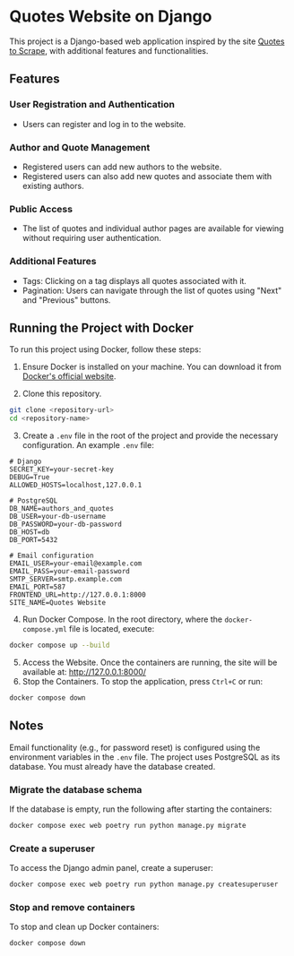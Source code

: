 # Quotes Website on Django
This project is a Django-based web application inspired by the site [Quotes to Scrape](https://quotes.toscrape.com/), with additional features and functionalities.

## Features
### User Registration and Authentication
- Users can register and log in to the website.
### Author and Quote Management
- Registered users can add new authors to the website.
- Registered users can also add new quotes and associate them with existing authors.
### Public Access
- The list of quotes and individual author pages are available for viewing without requiring user authentication.
### Additional Features
- Tags: Clicking on a tag displays all quotes associated with it.
- Pagination: Users can navigate through the list of quotes using "Next" and "Previous" buttons.

## Running the Project with Docker
To run this project using Docker, follow these steps:

1. Ensure Docker is installed on your machine.
You can download it from [Docker's official website](https://www.docker.com/get-started).

2. Clone this repository.
```bash
git clone <repository-url>
cd <repository-name>
```
3. Create a `.env` file in the root of the project and provide the necessary configuration. An example `.env` file:
```dotenv
# Django
SECRET_KEY=your-secret-key
DEBUG=True
ALLOWED_HOSTS=localhost,127.0.0.1

# PostgreSQL
DB_NAME=authors_and_quotes
DB_USER=your-db-username
DB_PASSWORD=your-db-password
DB_HOST=db
DB_PORT=5432

# Email configuration
EMAIL_USER=your-email@example.com
EMAIL_PASS=your-email-password
SMTP_SERVER=smtp.example.com
EMAIL_PORT=587
FRONTEND_URL=http://127.0.0.1:8000
SITE_NAME=Quotes Website
```
4. Run Docker Compose.
In the root directory, where the `docker-compose.yml` file is located, execute:
```bash
docker compose up --build
```
5. Access the Website.
Once the containers are running, the site will be available at:
http://127.0.0.1:8000/
6. Stop the Containers.
To stop the application, press `Ctrl+C` or run:
```bash
docker compose down
```

## Notes
Email functionality (e.g., for password reset) is configured using the environment variables in the `.env` file.
The project uses PostgreSQL as its database. You must already have the database created.

### Migrate the database schema
If the database is empty, run the following after starting the containers:

```bash
docker compose exec web poetry run python manage.py migrate
```
### Create a superuser
To access the Django admin panel, create a superuser:
```bash
docker compose exec web poetry run python manage.py createsuperuser
```
### Stop and remove containers
To stop and clean up Docker containers:
```bash
docker compose down
```



